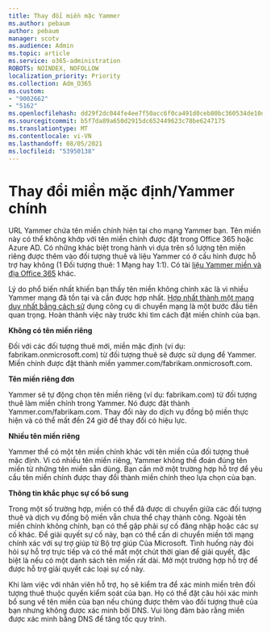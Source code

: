 ```yaml
---
title: Thay đổi miền mặc Yammer
ms.author: pebaum
author: pebaum
manager: scotv
ms.audience: Admin
ms.topic: article
ms.service: o365-administration
ROBOTS: NOINDEX, NOFOLLOW
localization_priority: Priority
ms.collection: Adm_O365
ms.custom:
- "9002662"
- "5162"
ms.openlocfilehash: dd29f2dc044fe4ee7f50acc6f0ca491d0ceb80bc360534de10d4010230614f80
ms.sourcegitcommit: b5f7da89a650d2915dc652449623c78be6247175
ms.translationtype: MT
ms.contentlocale: vi-VN
ms.lasthandoff: 08/05/2021
ms.locfileid: "53950138"
---
```

# <a name="changing-the-defaultprimary-yammer-domain"></a>Thay đổi miền mặc định/Yammer chính

URL Yammer chứa tên miền chính hiện tại cho mạng Yammer bạn. Tên miền này có thể không khớp với tên miền chính được đặt trong Office 365 hoặc Azure AD. Có những khác biệt trong hành vi dựa trên số lượng tên miền riêng được thêm vào đối tượng thuê và liệu Yammer có ở cấu hình được hỗ trợ hay không (1 Đối tượng thuê: 1 Mạng hay 1:1). Có tài [liệu Yammer miền và địa Office 365](https://docs.microsoft.com/yammer/configure-your-yammer-network/manage-yammer-domains) khác.

Lý do phổ biến nhất khiến bạn thấy tên miền không chính xác là vì nhiều Yammer mạng đã tồn tại và cần được hợp nhất. [Hợp nhất thành một mạng duy nhất bằng cách sử](https://docs.microsoft.com/yammer/configure-your-yammer-network/consolidate-multiple-yammer-networks) dụng công cụ di chuyển mạng là một bước đầu tiên quan trọng. Hoàn thành việc này trước khi tìm cách đặt miền chính của bạn.

**Không có tên miền riêng**

Đối với các đối tượng thuê mới, miền mặc định (ví dụ: fabrikam.onmicrosoft.com) từ đối tượng thuê sẽ được sử dụng để Yammer. Miền chính được đặt thành miền yammer.com/fabrikam.onmicrosoft.com.

**Tên miền riêng đơn**

Yammer sẽ tự động chọn tên miền riêng (ví dụ: fabrikam.com) từ đối tượng thuê làm miền chính trong Yammer. Nó được đặt thành Yammer.com/fabrikam.com. Thay đổi này do dịch vụ đồng bộ miền thực hiện và có thể mất đến 24 giờ để thay đổi có hiệu lực.

**Nhiều tên miền riêng**

Yammer thể có một tên miền chính khác với tên miền của đối tượng thuê mặc định. Vì có nhiều tên miền riêng, Yammer không thể đoán đúng tên miền từ những tên miền sẵn dùng. Bạn cần mở một trường hợp hỗ trợ để yêu cầu tên miền chính được thay đổi thành miền chính theo lựa chọn của bạn.

**Thông tin khắc phục sự cố bổ sung**

Trong một số trường hợp, miền có thể đã được di chuyển giữa các đối tượng thuê và dịch vụ đồng bộ miền vẫn chưa thể chạy thành công. Ngoài tên miền chính không chính, bạn có thể gặp phải sự cố đăng nhập hoặc các sự cố khác. Để giải quyết sự cố này, bạn có thể cần di chuyển miền tới mạng chính xác với sự trợ giúp từ Bộ trợ giúp Của Microsoft. Tình huống này đòi hỏi sự hỗ trợ trực tiếp và có thể mất một chút thời gian để giải quyết, đặc biệt là nếu có một danh sách tên miền rất dài. Mở một trường hợp hỗ trợ để được hỗ trợ giải quyết các loại sự cố này.

Khi làm việc với nhân viên hỗ trợ, họ sẽ kiểm tra để xác minh miền trên đối tượng thuê thuộc quyền kiểm soát của bạn. Họ có thể đặt câu hỏi xác minh bổ sung về tên miền của bạn nếu chúng được thêm vào đối tượng thuê của bạn nhưng không được xác minh bởi DNS. Vui lòng đảm bảo rằng miền được xác minh bằng DNS để tăng tốc quy trình.
